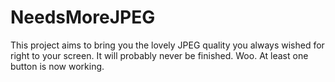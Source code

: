 # NeedsMoreJPEG
This project aims to bring you the lovely JPEG quality you always wished for right to your screen. It will probably never be finished. Woo.
At least one button is now working.

